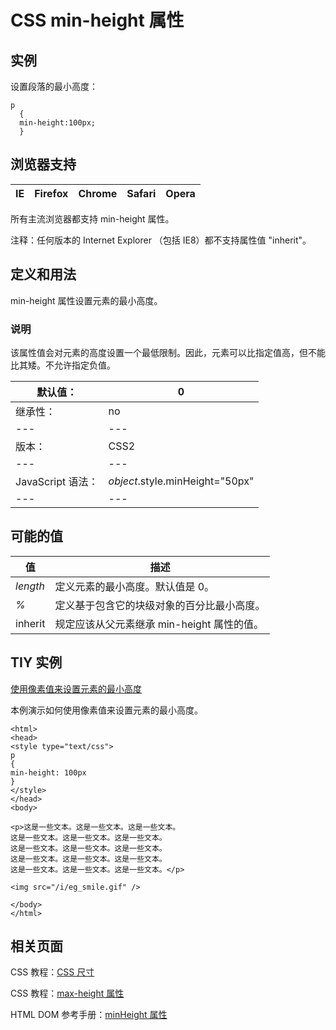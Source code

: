 # CSS min-height 属性



## 实例

设置段落的最小高度：

```
p
  {
  min-height:100px;
  }

```

## 浏览器支持

| IE | Firefox | Chrome | Safari | Opera |
| --- | --- | --- | --- | --- |

所有主流浏览器都支持 min-height 属性。

注释：任何版本的 Internet Explorer （包括 IE8）都不支持属性值 "inherit"。

## 定义和用法

min-height 属性设置元素的最小高度。

### 说明

该属性值会对元素的高度设置一个最低限制。因此，元素可以比指定值高，但不能比其矮。不允许指定负值。

| 默认值： | 0 |
| --- | --- |
| 继承性： | no |
| --- | --- |
| 版本： | CSS2 |
| --- | --- |
| JavaScript 语法： | _object_.style.minHeight="50px" |
| --- | --- |

## 可能的值

| 值 | 描述 |
| --- | --- |
| _length_ | 定义元素的最小高度。默认值是 0。 |
| _%_ | 定义基于包含它的块级对象的百分比最小高度。 |
| inherit | 规定应该从父元素继承 min-height 属性的值。 |

## TIY 实例

[使用像素值来设置元素的最小高度](/tiy/t.asp?f=csse_dim_min-height)

本例演示如何使用像素值来设置元素的最小高度。

```
<html>
<head>
<style type="text/css">
p
{
min-height: 100px
}
</style>
</head>
<body>

<p>这是一些文本。这是一些文本。这是一些文本。
这是一些文本。这是一些文本。这是一些文本。
这是一些文本。这是一些文本。这是一些文本。
这是一些文本。这是一些文本。这是一些文本。
这是一些文本。这是一些文本。这是一些文本。</p>

<img src="/i/eg_smile.gif" />

</body>
</html>

```

## 相关页面

CSS 教程：[CSS 尺寸](/css/css_dimension.asp "CSS 尺寸 (Dimension)")

CSS 教程：[max-height 属性](/cssref/pr_dim_max-height.asp "CSS max-height 属性")

HTML DOM 参考手册：[minHeight 属性](/jsref/prop_style_minheight.asp "HTML DOM minHeight 属性")



